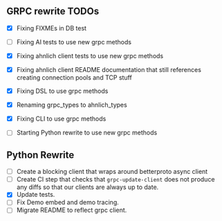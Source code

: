 ## GRPC rewrite TODOs

- [x] Fixing FIXMEs in DB test
- [ ] Fixing AI tests to use new grpc methods
- [x] Fixing ahnlich client tests to use new grpc methods
- [x] Fixing ahnlich client README documentation that still references creating connection pools and TCP stuff
- [X] Fixing DSL to use grpc methods
- [x] Renaming grpc_types to ahnlich_types
- [x] Fixing CLI to use grpc methods
- [ ] Starting Python rewrite to use new grpc methods


## Python Rewrite
- [ ] Create a blocking client that wraps around betterproto async client
- [ ] Create CI step that checks that `grpc-update-client` does not produce any diffs so that our clients are always up to date.
- [X] Update tests.
- [ ] Fix Demo embed and demo tracing.
- [ ] Migrate README to reflect grpc client.
